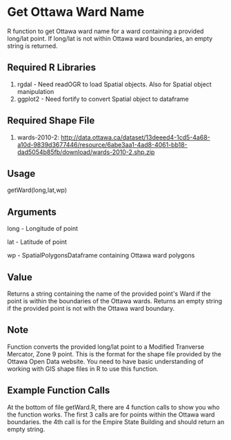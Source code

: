 # Get Ottawa Ward Name

R function to get Ottawa ward name for a ward containing a provided long/lat point. If long/lat is not within Ottawa ward boundaries, an empty string is returned.  

## Required R Libraries

1. rgdal   - Need readOGR to load Spatial objects.  Also for Spatial object manipulation  
2. ggplot2 - Need fortify to convert Spatial object to dataframe

## Required Shape File

1. wards-2010-2: http://data.ottawa.ca/dataset/13deeed4-1cd5-4a68-a10d-9839d3677446/resource/6abe3aa1-4ad8-4061-bb18-dad5054b85fb/download/wards-2010-2.shp.zip

## Usage

getWard(long,lat,wp)

## Arguments

long - Longitude of point

lat  - Latitude of point

wp   - SpatialPolygonsDataframe containing Ottawa ward polygons

## Value

Returns a string containing the name of the provided point's Ward if the point is within the boundaries of the Ottawa wards.  Returns an empty string if the provided point is not with the Ottawa ward boundary.

## Note

Function converts the provided long/lat point to a Modified Tranverse Mercator, Zone 9 point.  This is the format for the shape file provided by the Ottawa Open Data website.  You need to have basic understanding of working with GIS shape files in R to use this function.

## Example Function Calls

At the bottom of file getWard.R, there are 4 function calls to show you who the function works.  The first 3 calls are for points within the Ottawa ward boundaries.  the 4th call is for the Empire State Building and should return an empty string.
